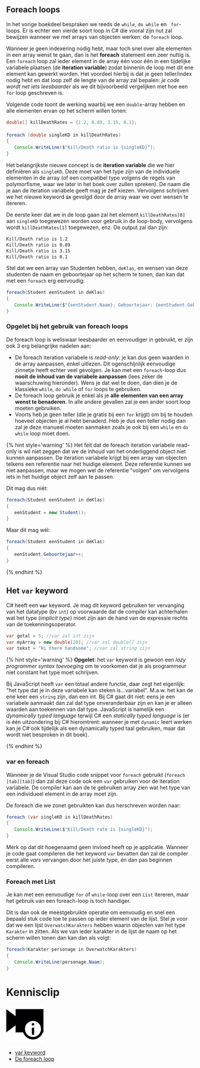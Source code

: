 ## Foreach loops

In het vorige boekdeel bespraken we reeds de ``while``, ``do while`` en `` for``-loops. Er is echter een vierde soort loop in C# die vooral zijn nut zal bewijzen wanneer we met arrays van objecten werken: de ``foreach`` loop.

Wanneer je geen indexering nodig hebt, maar toch snel over alle elementen in een array wenst te gaan, dan is het **foreach** statement een zeer nuttig is.
Een ``foreach`` loop zal ieder element in de array één voor één in een tijdelijke variabele plaatsen (de **iteration variable**) zodat binnenin de loop met dit ene element kan gewerkt worden. Het voordeel hierbij is dat je geen teller/index nodig hebt en dat loop zelf de lengte van de array zal bepalen: *je code wordt net iets leesbaarder* als we dit bijvoorbeeld vergelijken met hoe een ``for`` loop geschreven is.

Volgende code toont de werking waarbij we een ``double``-array hebben en alle elementen ervan op het scherm willen tonen:

```java
double[] killDeathRates = {1.2, 0.89, 3.15, 0.1};

foreach (double singleKD in killDeathRates)
{
   Console.WriteLine($"Kill/Death ratio is {singleKD}");
}
```

Het belangrijkste nieuwe concept is de **iteration variable** die we hier definiëren als ``singleKD``. Deze moet van het type zijn van de individuele elementen in de array (of een compatibel type volgens de regels van polymorfisme, waar we later in het boek over zullen spreken). De naam die je aan de iteration variabele geeft mag je zelf kiezen. Vervolgens schrijven we het nieuwe keyword  **``in``** gevolgd door de array waar we over wensen te itereren. 

De eerste keer dat we in de loop gaan zal het element ``killDeathRates[0]`` aan ``singleKD`` toegewezen worden voor gebruik in de loop-body, vervolgens wordt ``killDeathRates[1]`` toegewezen, enz. De output zal dan zijn:

```text
Kill/Death ratio is 1.2
Kill/Death ratio is 0.89
Kill/Death ratio is 3.15
Kill/Death ratio is 0.1

```

Stel dat we een array van Studenten hebben, ``deKlas``, en wensen van deze studenten de naam en geboortejaar op het scherm te tonen, dan kan dat met een ``foreach`` erg eenvoudig:

```java
foreach(Student eenStudent in deKlas)
{
   Console.WriteLine($"{eenStudent.Naam}, Geboortejaar: {eenStudent.GeboorteJaar}");
}

```

### Opgelet bij het gebruik van foreach loops

De foreach loop is weliswaar leesbaarder en eenvoudiger in gebruikt, er zijn ook 3 erg belangrijke nadelen aan:

* De foreach iteration variabele is *read-only*: je kan dus geen waarden in de array aanpassen, enkel uitlezen. Dit ogenschijnlijk eenvoudige zinnetje heeft echter veel gevolgen. Je kan met een ``foreach``-loop dus **nooit de inhoud van de variabele aanpassen** (lees zeker de waarschuwing hieronder). Wens je dat wel te doen, dan dien je de klassieke ``while``, ``do while`` of ``for`` loops te gebruiken.
* De foreach loop gebruik je enkel als je **alle elementen van een array wenst te benaderen**. In alle andere gevallen zal je een ander soort loop moeten gebruiken. 
* Voorts heb je geen teller (die je gratis bij een ``for`` krijgt) om bij te houden hoeveel objecten je al hebt benaderd. Heb je dus een teller nodig dan zal je deze manueel moeten aanmaken zoals je ook bij een ``while`` en ``do while`` loop moet doen.


{% hint style='warning' %}
Het feit dat de foreach iteration variabele read-only is wil niet zeggen dat we de inhoud van het onderliggend object niet kunnen aanpassen. De iteration variabele krijgt bij een array van objecten telkens een referentie naar het huidige element. Deze referentie kunnen we niet aanpassen, maar we mogen wel de referentie "volgen" om vervolgens iets in het huidige object zelf aan te passen.

Dit mag dus niét:
```java
foreach(Student eenStudent in deKlas)
{
   eenStudent = new Student();
}
```

Maar dit mag wél:
```java
foreach(Student eenStudent in deKlas)
{
   eenStudent.Geboortejaar++;
}
```

{% endhint %}

## Het ``var`` keyword

C# heeft een **``var``** keyword. Je mag dit keyword gebruiken ter vervanging van het datatype (bv ``int``) op voorwaarde dat de compiler kan achterhalen wat het type (*implicit type*) moet zijn aan de hand van de expressie rechts van de toekenningsoperator.

```java
var getal = 5; //var zal int zijn
var myArray = new double[20]; //var zal double[] zijn
var tekst = "Hi there handsome"; //var zal string zijn
```

{% hint style='warning' %}
**Opgelet**: het ``var`` keyword is gewoon een *lazy programmer syntax toevoeging* om te voorkomen dat je als programmeur niet constant het type moet schrijven.


Bij JavaScript heeft ``var`` een totaal andere functie, daar zegt het eigenlijk: "het type dat je in deze variabele kan steken is...variabel". M.a.w. het kan de ene  keer een ``string`` zijn, dan een int. Bij C# gaat dit niet: eens je een variabele aanmaakt dan zal dat type onveranderbaar zijn en kan je er alleen waarden aan toekennen van dat type. JavaScript is namelijk een *dynamically typed language* terwijl C# een *statically typed language* is (er is één uitzondering bij C# hieromtrent: wanneer je met ``dynamic`` leert werken kan je C# ook tijdelijk als een dynamically typed taal gebruiken, maar dat wordt niet besproken in dit boek).

{% endhint %}

### var en foreach

Wanneer je de Visual Studio code snippet voor ``foreach`` gebruikt (``foreach [tab][tab]``) dan zal deze code ook een ``var`` gebruiken voor de iteration variabele. De compiler kan aan de te gebruiken array zien wat het type van een individueel element in de array moet zijn.

De foreach die we zonet gebruikten kan dus herschreven worden naar:

```java
foreach (var singleKD in killDeathRates)
{
   Console.WriteLine($"Kill/Death rate is {singleKD}");
}
```

Merk op dat dit hoegenaamd geen invloed heeft op je applicatie. Wanneer je code gaat compileren die het keyword ``var`` bevatten dan zal de compiler eerst alle *vars* vervangen door het juiste type, én dan pas beginnen compileren.

### Foreach met List

Je kan met een eenvoudige ``for`` of ``while``-loop over een ``List`` itereren, maar het gebruik van een foreach-loop is toch handiger.

Dit is dan ook de meestgebruikte operatie om eenvoudig en snel een bepaald stuk code toe te passen op ieder element van de lijst. Stel je voor dat we een lijst ``OverwatchKarakters`` hebben waarin objecten van het type ``Karakter`` in zitten. Als we van ieder karakter in de lijst de naam op het scherm willen tonen dan kan dan als volgt:

```java
foreach(Karakter personage in OverwatchKarakters)
{
   Console.WriteLine(personage.Naam);
}
```

<!---NOBOOKSTART--->
# Kennisclip
![](../assets/infoclip.png)
* [var keyword](https://ap.cloud.panopto.eu/Panopto/Pages/Viewer.aspx?id=9beea541-07b2-4854-b6c0-acb000c553f9)
* [De foreach loop](https://ap.cloud.panopto.eu/Panopto/Pages/Viewer.aspx?id=e268b0f3-5226-4279-a69c-ab7500892031)
<!---NOBOOKEND--->